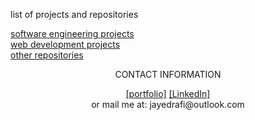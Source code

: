 <p>list of projects and repositories</p>
<p><a href="https://jayedrafiprojects.github.io/portfolio/pswe.html">software engineering projects</a>
<br/>
  <a href="https://jayedrafiprojects.github.io/portfolio/pweb.html">web development projects</a>
<br/>
  <a href="">other repositories</a><p>
<p align="center">CONTACT INFORMATION</p>
<P align="center"><a href="https://jayedrafiprojects.github.io/portfolio/">[portfolio]</a> <a href="https://www.linkedin.com/in/jayed-rafi/">[LinkedIn]</a></br>
or mail me at: jayedrafi@outlook.com</p>
